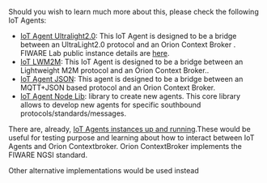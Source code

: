 Should you wish to learn much more about this, please check the following IoT Agents:

- [IoT Agent Ultralight2.0](https://github.com/Fiware/iot.IoTagent-UL): This IoT Agent is designed to be a bridge between an UltraLight2.0 protocol and an Orion Context Broker . FIWARE Lab public instance details are [here](https://catalogue.fiware.org/enablers/backend-device-management-idas/instances). 
- [IoT LWM2M](https://github.com/Fiware/iot.IoTagent-LWM2M): This IoT Agent is designed to be a bridge between an Lightweight M2M protocol and an Orion Context Broker.. 
- [IoT Agent JSON](https://github.com/Fiware/iot.IoTagent-JSON): This agent is designed to be a bridge between an MQTT+JSON based protocol and an Orion Context Broker.
- [IoT Agent Node Lib](https://github.com/Fiware/iot.IoTagent-node-lib): library to create new agents. This core library allows to develop new agents for specific southbound protocols/standards/messages.

There are, already, [IoT Agents instances up and running](https://catalogue.fiware.org/enablers/backend-device-management-idas/instances).These would be useful for testing purpose and learning about how to interact between IoT Agents and Orion Contextbroker. 
Orion ContextBroker implements the FIWARE NGSI standard. 

Other alternative implementations would be used instead
